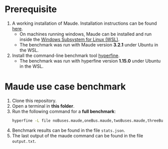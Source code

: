 # Prerequisite
1. A working installation of Maude. Installation instructions can be found [here](https://maude.cs.illinois.edu/w/index.php/Maude_download_and_installation).
   - On machines running windows, Maude can be installed and run inside the [Windows Subsystem for Linux (WSL)](https://docs.microsoft.com/en-us/windows/wsl/install).
   - The benchmark was run with Maude version **3.2.1** under Ubuntu in the WSL.
3. Install the command-line benchmark tool [hyperfine](https://github.com/sharkdp/hyperfine#installation).
   - The benchmark was run with hyperfine version **1.15.0** under Ubuntu in the WSL.

# Maude use case benchmark
1. Clone this repository.
2. Open a terminal in **this folder**.
3. Run the following command for a **full benchmark**:
    ```bash
    hyperfine -L file noBuses.maude,oneBus.maude,twoBuses.maude,threeBuses.maude "maude {file}" --output ./output.txt --export-json stats.json
    ```
4. Benchmark results can be found in the file `stats.json`.
5. The last output of the maude command can be found in the file `output.txt`.